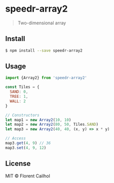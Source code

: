 # speedr-array2

> Two-dimensional array

## Install

```sh
$ npm install --save speedr-array2
```

## Usage

```js
import {Array2} from 'speedr-array2'

const Tiles = {
  SAND: 0,
  TREE: 1,
  WALL: 2
}

// Constructors
let map1 = new Array2(10, 10)
let map2 = new Array2(80, 50, Tiles.SAND)
let map3 = new Array2(40, 40, (x, y) => x * y)

// Access
map3.get(4, 9) // 36
map3.set(4, 9, 12)
```

## License

MIT © Florent Cailhol
